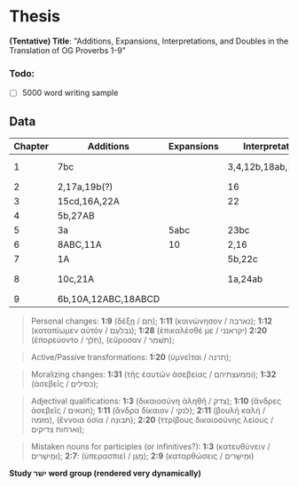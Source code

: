 # Thesis
**(Tentative) Title**: "Additions, Expansions, Interpretations, and Doubles in the Translation of OG Proverbs 1-9"
### Todo:
- [ ] 5000 word writing sample

## Data
|   Chapter | Additions           | Expansions      | Interpretations      | Doubles          | Other                        |
| --------- | ----------          | --------------- | -------              | ---------------- | -----                        |
|         1 | 7bc                 |                 | 3,4,12b,18ab,19ab,22 | 14,21,27         | 10b (11a MT), 17 (collapsed) |
|         2 | 2,17a,19b(?)        |                 | 16                   | 3,19(?),21       |                              |
|         3 | 15cd,16A,22A        |                 | 22                   |                  |                              |
|         4 | 5b,27AB             |                 |                      | 10               |                              |
|         5 | 3a                  | 5abc            | 23bc                 |                  | 18a (17c MT)                 |
|         6 | 8ABC,11A            | 10              | 2,16                 | 25               | d                            |
|         7 | 1A                  |                 | 5b,22c               |                  |                              |
|         8 | 10c,21A             |                 | 1a,24ab              |                  | 32-34 (rearrangement)        |
|         9 | 6b,10A,12ABC,18ABCD |                 |                      |                  |                              |

> Personal changes: **1:9** (δέξῃ / חֵם); **1:11** (κοινώνησον / נארבה);  **1:12** (καταπίωμεν αὐτόν / נבלעֵם); **1:28** (ἐπικαλέσθέ με / יקראנני) **2:20** (ἐπορεύοντο / תֵלֵך), (εὕροσαν / תשׁמר); 

> Active/Passive transformations: **1:20** (ὑμνεῖται / תרנה);

> Moralizing changes: **1:31** (τῆς ἑαυτῶν ἀσεβείας / וממעצתיהם); **1:32** (ἀσεβεῖς / כסילים); 

> Adjectival qualifications: **1:3** (δικαιοσύνη ἀληθῆ / צדק); **1:10** (ἄνδρες ἀσεβεῖς / חטאים); **1:11** (ἄνδρα δίκαιον / לנקי); **2:11** (βουλὴ καλή / מזמה), (ἔννοια ὁσία / תבוּנָה); **2:20** (ττρίβους δικαιοσύνης λείους / וארחות צדיקים); 

> Mistaken nouns for participles (or infinitives?): **1:3** (κατευθύνειν / וּמֵישָׁרים); **2:7**: (ὑπερασπιεῖ / מָגֵן); **2:9** (καταρθώσεις / וּמֵישָׁרים)

**Study ישׁר word group (rendered very dynamically)**
